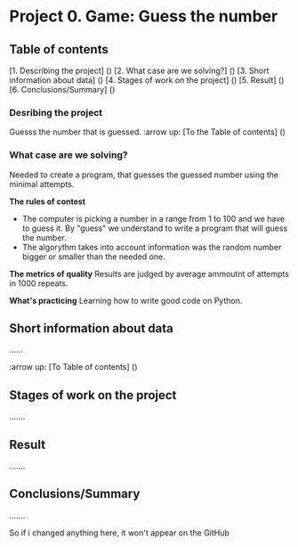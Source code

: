 # Project 0. Game: Guess the number

## Table of contents
[1. Describing the project] ()
[2. What case are we solving?] ()
[3. Short information about data] ()
[4. Stages of work on the project] ()
[5. Result] ()
[6. Conclusions/Summary] ()

### Desribing the project
Guesss the number that is guessed.
:arrow up: [To the Table of contents] ()

### What case are we solving?
Needed to create a program, that guesses the guessed number using the minimal attempts.

**The rules of contest**
- The computer is picking a number in a range from 1 to 100 and we have to guess it. By "guess" we understand to write a program that will guess the number.
- The algorythm takes into account information was the random number bigger or smaller than the needed one.

**The metrics of quality**
Results are judged by average ammoutnt of attempts in 1000 repeats.

**What's practicing**
Learning how to write good code on Python.

## Short information about data

......

:arrow up: [To Table of contents] ()

## Stages of work on the project

.......

## Result

.......

## Conclusions/Summary

.......

So if i changed anything here, it won't appear on the GitHub
